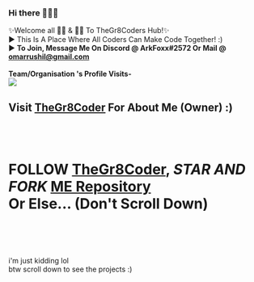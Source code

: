 ### Hi there 👋👋👋

✨Welcome all 👩‍💻 & 👨‍💻 To TheGr8Coders Hub!✨<br>
▶ This Is A Place Where All Coders Can Make Code Together! :) <br>
▶ <b>To Join, Message Me On Discord @ ArkFoxx#2572 Or Mail @ omarrushil@gmail.com </b><br><br>
<b>Team/Organisation 's Profile Visits- </b> <br>
![](https://komarev.com/ghpvc/?username=TheGr8CoderTeam&color=038387&label=Total+Profile+Visits!+:]+)

<h2>Visit <a href = "https://github.com/TheGr8Coder" target="blank" >TheGr8Coder</a> For About Me (Owner) :)<h2>
<br>
<h1>FOLLOW <a href = "https://github.com/TheGr8Coder" target="blank" >TheGr8Coder</a>, <em>STAR AND FORK </em><u>ME Repository</u><br> Or Else... (Don't Scroll Down)</h1><br><br><br><br>
i'm just kidding lol <br>
btw scroll down to see the projects :)

